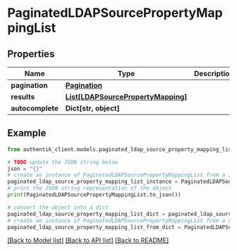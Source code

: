 # PaginatedLDAPSourcePropertyMappingList


## Properties

Name | Type | Description | Notes
------------ | ------------- | ------------- | -------------
**pagination** | [**Pagination**](Pagination.md) |  | 
**results** | [**List[LDAPSourcePropertyMapping]**](LDAPSourcePropertyMapping.md) |  | 
**autocomplete** | **Dict[str, object]** |  | 

## Example

```python
from authentik_client.models.paginated_ldap_source_property_mapping_list import PaginatedLDAPSourcePropertyMappingList

# TODO update the JSON string below
json = "{}"
# create an instance of PaginatedLDAPSourcePropertyMappingList from a JSON string
paginated_ldap_source_property_mapping_list_instance = PaginatedLDAPSourcePropertyMappingList.from_json(json)
# print the JSON string representation of the object
print(PaginatedLDAPSourcePropertyMappingList.to_json())

# convert the object into a dict
paginated_ldap_source_property_mapping_list_dict = paginated_ldap_source_property_mapping_list_instance.to_dict()
# create an instance of PaginatedLDAPSourcePropertyMappingList from a dict
paginated_ldap_source_property_mapping_list_from_dict = PaginatedLDAPSourcePropertyMappingList.from_dict(paginated_ldap_source_property_mapping_list_dict)
```
[[Back to Model list]](../README.md#documentation-for-models) [[Back to API list]](../README.md#documentation-for-api-endpoints) [[Back to README]](../README.md)


